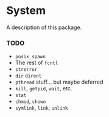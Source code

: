 # System

A description of this package.

### TODO

* `posix_spawn`
* The rest of `fcntl`
* `strerror`
* `dir` `dirent`
* `pthread` stuff... but maybe deferred 
* `kill`, `getpid`, `wait`, etc.
* `stat`
* `chmod`, `chown`
* `symlink`, `link`, `unlink`

